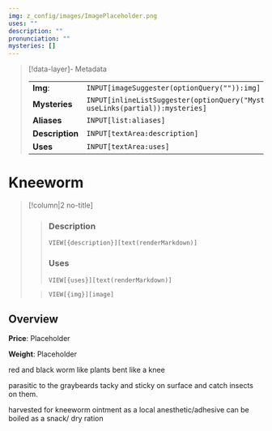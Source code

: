 ```yaml
---
img: z_config/images/ImagePlaceholder.png
uses: ""
description: ""
pronunciation: ""
mysteries: []
---
```


> [!data-layer]- Metadata
>
> |                                       |                                  |
>| ----- | ----- |
>| **Img**: |`INPUT[imageSuggester(optionQuery("")):img]`|
> |**Mysteries** |`INPUT[inlineListSuggester(optionQuery("Mysteries"), useLinks(partial)):mysteries]`|
> |**Aliases**|`INPUT[list:aliases]`|
> |**Description** |`INPUT[textArea:description]`|
> |**Uses** |`INPUT[textArea:uses]`|
# Kneeworm
> [!column|2 no-title]
>> ### Description
>> `VIEW[{description}][text(renderMarkdown)]`
>>
>> ### Uses
>> `VIEW[{uses}][text(renderMarkdown)]`
>
>>`VIEW[{img}][image]`


## Overview
**Price**: Placeholder

**Weight**: Placeholder



red and black worm like plants
bent like a knee

parasitic to the graybeards
tacky and sticky on surface and catch insects on them.

harvested for kneeworm ointment as a local anesthetic/adhesive
can be boiled as a snack/ dry ration

